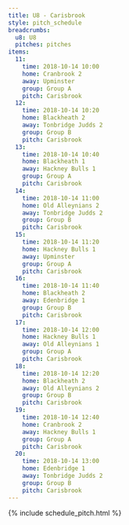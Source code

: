 ```yaml
---
title: U8 - Carisbrook
style: pitch_schedule
breadcrumbs:
  u8: U8
  pitches: pitches
items:
  11:
    time: 2018-10-14 10:00
    home: Cranbrook 2
    away: Upminster
    group: Group A
    pitch: Carisbrook
  12:
    time: 2018-10-14 10:20
    home: Blackheath 2
    away: Tonbridge Judds 2
    group: Group B
    pitch: Carisbrook
  13:
    time: 2018-10-14 10:40
    home: Blackheath 1
    away: Hackney Bulls 1
    group: Group A
    pitch: Carisbrook
  14:
    time: 2018-10-14 11:00
    home: Old Alleynians 2
    away: Tonbridge Judds 2
    group: Group B
    pitch: Carisbrook
  15:
    time: 2018-10-14 11:20
    home: Hackney Bulls 1
    away: Upminster
    group: Group A
    pitch: Carisbrook
  16:
    time: 2018-10-14 11:40
    home: Blackheath 2
    away: Edenbridge 1
    group: Group B
    pitch: Carisbrook
  17:
    time: 2018-10-14 12:00
    home: Hackney Bulls 1
    away: Old Alleynians 1
    group: Group A
    pitch: Carisbrook
  18:
    time: 2018-10-14 12:20
    home: Blackheath 2
    away: Old Alleynians 2
    group: Group B
    pitch: Carisbrook
  19:
    time: 2018-10-14 12:40
    home: Cranbrook 2
    away: Hackney Bulls 1
    group: Group A
    pitch: Carisbrook
  20:
    time: 2018-10-14 13:00
    home: Edenbridge 1
    away: Tonbridge Judds 2
    group: Group B
    pitch: Carisbrook
---
```


{% include schedule_pitch.html %}
